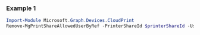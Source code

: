 ### Example 1
``` powershell
Import-Module Microsoft.Graph.Devices.CloudPrint
Remove-MgPrintShareAllowedUserByRef -PrinterShareId $printerShareId -UserId $userId
```
